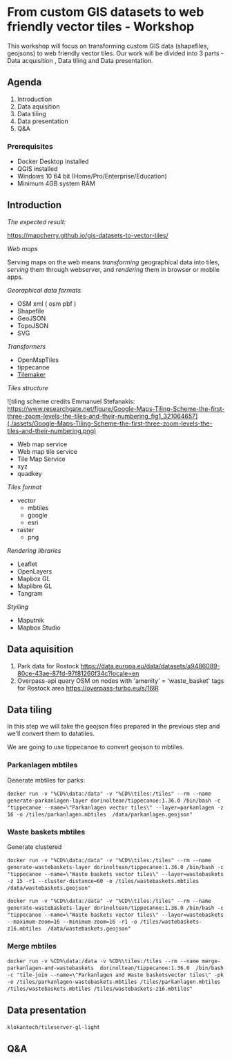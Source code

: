 # From custom GIS datasets to web friendly vector tiles - Workshop

This workshop will focus on transforming custom GIS data (shapefiles, geojsons) to web friendly vector tiles. Our work will be divided into 3 parts - Data acquisition , Data tiling and Data presentation.

## Agenda

1. Introduction
2. Data aquisition
3. Data tiling
4. Data presentation
5. Q&A


### Prerequisites

 - Docker Desktop installed 
 - QGIS installed
 - Windows 10 64 bit (Home/Pro/Enterprise/Education)
 - Minimum 4GB system RAM


## Introduction


*The expected result:*

https://mapcherry.github.io/gis-datasets-to-vector-tiles/

*Web maps*

Serving maps on the web means _transforming_ geographical data into tiles, _serving_ them through webserver, and _rendering_ them in browser or mobile apps.

*Georaphical data formats*

* OSM xml ( osm pbf )
* Shapefile
* GeoJSON
* TopoJSON
* SVG

*Transformers*

* OpenMapTiles
* tippecanoe
* [Tilemaker](https://github.com/systemed/tilemaker)


*Tiles structure*

![tiling scheme credits Emmanuel Stefanakis: https://www.researchgate.net/figure/Google-Maps-Tiling-Scheme-the-first-three-zoom-levels-the-tiles-and-their-numbering_fig1_321064657](./assets/Google-Maps-Tiling-Scheme-the-first-three-zoom-levels-the-tiles-and-their-numbering.png)

 * Web map service
 * Web map tile service
 * Tile Map Service
 * xyz
 * quadkey


*Tiles format* 

 * vector
   * mbtiles
   * google
   * esri
 * raster
   * png


*Rendering libraries*

* Leaflet
* OpenLayers
* Mapbox GL 
* Maplibre GL
* Tangram

*Styiling*

* Maputnik
* Mapbox Studio


## Data aquisition
1. Park data for Rostock https://data.europa.eu/data/datasets/a9486089-80ce-43ae-87fd-97f81260f34c?locale=en
2. Overpass-api query OSM on nodes with 'amenity' = 'waste_basket' tags for Rostock area  https://overpass-turbo.eu/s/16lR


## Data tiling

In this step we will take the geojson files prepared in the previous step and we'll convert them to datatiles.

We are going to use tippecanoe to convert geojson to mbtiles.

### Parkanlagen mbtiles


Generate mbtiles for parks:

```
docker run -v "%CD%\data:/data" -v "%CD%\tiles:/tiles" --rm --name generate-parkanlagen-layer dorinoltean/tippecanoe:1.36.0 /bin/bash -c "tippecanoe --name=\"Parkanlagen vector tiles\" --layer=parkanlagen -z 16 -o /tiles/parkanlagen.mbtiles  /data/parkanlagen.geojson"
```


### Waste baskets mbtiles


Generate clustered 

```
docker run -v "%CD%\data:/data" -v "%CD%\tiles:/tiles" --rm --name generate-wastebaskets-layer dorinoltean/tippecanoe:1.36.0 /bin/bash -c "tippecanoe --name=\"Waste baskets vector tiles\" --layer=wastebaskets -z 15 -r1 --cluster-distance=60 -o /tiles/wastebaskets.mbtiles  /data/wastebaskets.geojson"
```

```
docker run -v "%CD%\data:/data" -v "%CD%\tiles:/tiles" --rm --name generate-wastebaskets-layer dorinoltean/tippecanoe:1.36.0 /bin/bash -c "tippecanoe --name=\"Waste baskets vector tiles\" --layer=wastebaskets --maximum-zoom=16 --minimum-zoom=16 -r1 -o /tiles/wastebaskets-z16.mbtiles  /data/wastebaskets.geojson"
```


### Merge mbtiles



```
docker run -v %CD%\data:/data -v %CD%\tiles:/tiles --rm --name merge-parkanlagen-and-wastebaskets  dorinoltean/tippecanoe:1.36.0  /bin/bash -c "tile-join --name=\"Parkanlagen and Waste basketsvector tiles\" -pk -o /tiles/parkanlagen-wastebaskets.mbtiles /tiles/parkanlagen.mbtiles /tiles/wastebaskets.mbtiles /tiles/wastebaskets-z16.mbtiles"
```


## Data presentation

`klokantech/tileserver-gl-light`

## Q&A
